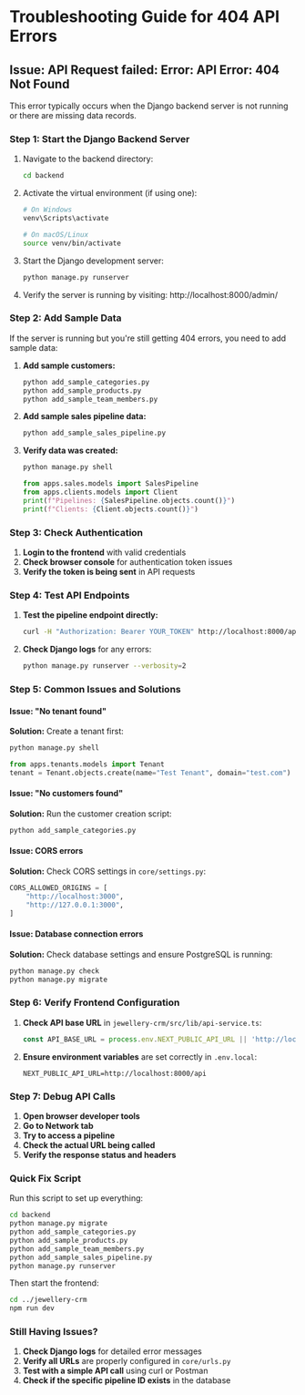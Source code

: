 # Troubleshooting Guide for 404 API Errors

## Issue: API Request failed: Error: API Error: 404 Not Found

This error typically occurs when the Django backend server is not running or there are missing data records.

### Step 1: Start the Django Backend Server

1. Navigate to the backend directory:
   ```bash
   cd backend
   ```

2. Activate the virtual environment (if using one):
   ```bash
   # On Windows
   venv\Scripts\activate
   
   # On macOS/Linux
   source venv/bin/activate
   ```

3. Start the Django development server:
   ```bash
   python manage.py runserver
   ```

4. Verify the server is running by visiting: http://localhost:8000/admin/

### Step 2: Add Sample Data

If the server is running but you're still getting 404 errors, you need to add sample data:

1. **Add sample customers:**
   ```bash
   python add_sample_categories.py
   python add_sample_products.py
   python add_sample_team_members.py
   ```

2. **Add sample sales pipeline data:**
   ```bash
   python add_sample_sales_pipeline.py
   ```

3. **Verify data was created:**
   ```bash
   python manage.py shell
   ```
   ```python
   from apps.sales.models import SalesPipeline
   from apps.clients.models import Client
   print(f"Pipelines: {SalesPipeline.objects.count()}")
   print(f"Clients: {Client.objects.count()}")
   ```

### Step 3: Check Authentication

1. **Login to the frontend** with valid credentials
2. **Check browser console** for authentication token issues
3. **Verify the token is being sent** in API requests

### Step 4: Test API Endpoints

1. **Test the pipeline endpoint directly:**
   ```bash
   curl -H "Authorization: Bearer YOUR_TOKEN" http://localhost:8000/api/sales/pipeline/1/
   ```

2. **Check Django logs** for any errors:
   ```bash
   python manage.py runserver --verbosity=2
   ```

### Step 5: Common Issues and Solutions

#### Issue: "No tenant found"
**Solution:** Create a tenant first:
```bash
python manage.py shell
```
```python
from apps.tenants.models import Tenant
tenant = Tenant.objects.create(name="Test Tenant", domain="test.com")
```

#### Issue: "No customers found"
**Solution:** Run the customer creation script:
```bash
python add_sample_categories.py
```

#### Issue: CORS errors
**Solution:** Check CORS settings in `core/settings.py`:
```python
CORS_ALLOWED_ORIGINS = [
    "http://localhost:3000",
    "http://127.0.0.1:3000",
]
```

#### Issue: Database connection errors
**Solution:** Check database settings and ensure PostgreSQL is running:
```bash
python manage.py check
python manage.py migrate
```

### Step 6: Verify Frontend Configuration

1. **Check API base URL** in `jewellery-crm/src/lib/api-service.ts`:
   ```typescript
   const API_BASE_URL = process.env.NEXT_PUBLIC_API_URL || 'http://localhost:8000/api';
   ```

2. **Ensure environment variables** are set correctly in `.env.local`:
   ```
   NEXT_PUBLIC_API_URL=http://localhost:8000/api
   ```

### Step 7: Debug API Calls

1. **Open browser developer tools**
2. **Go to Network tab**
3. **Try to access a pipeline**
4. **Check the actual URL being called**
5. **Verify the response status and headers**

### Quick Fix Script

Run this script to set up everything:
```bash
cd backend
python manage.py migrate
python add_sample_categories.py
python add_sample_products.py
python add_sample_team_members.py
python add_sample_sales_pipeline.py
python manage.py runserver
```

Then start the frontend:
```bash
cd ../jewellery-crm
npm run dev
```

### Still Having Issues?

1. **Check Django logs** for detailed error messages
2. **Verify all URLs** are properly configured in `core/urls.py`
3. **Test with a simple API call** using curl or Postman
4. **Check if the specific pipeline ID exists** in the database 